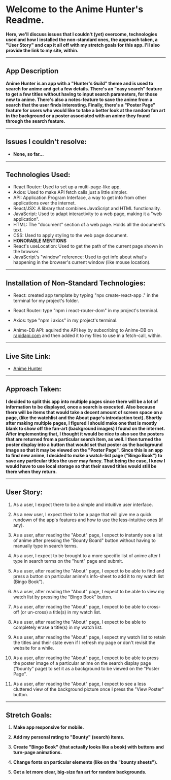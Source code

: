 # Welcome to the Anime Hunter's Readme.
**Here, we'll discuss issues that I couldn't (yet) overcome, technologies used and how I installed the non-standard ones, the approach taken, a "User Story" and cap it all off with my stretch goals for this app. I'll also provide the link to my site, within.**

---

## App Description
**Anime Hunter is an app with a "Hunter's Guild" theme and is used to search for anime and get a few details. There's an "easy search" feature to get a few titles without having to input search parameters, for those new to anime. There's also a notes-feature to save the anime from a search that the user finds interesting. Finally, there's a "Poster Page" feature for users who would like to take a better look at the random fan art in the background or a poster associated with an anime they found through the search feature.**

---

## Issues I couldn't resolve:

- **None, so far...**

---

## Technologies Used:

- React Router: Used to set up a multi-page-like app.
- Axios: Used to make API fetch calls just a little simpler.
- API: Application Program Interface, a way to get info from other applications over the internet.
- React/JSX: A library that combines JavaScript and HTML functionality.
- JavaScript: Used to adapt interactivity to a web page, making it a "web application".
- HTML: The "document" section of a web page. Holds all the document's text.
- CSS: Used to apply styling to the web page document.
- **HONORABLE MENTIONS**
- React's useLocation: Used to get the path of the current page shown in the browser.
- JavaScript's "window" reference: Used to get info about what's happening in the browser's current window (like mouse location).

---

## Installation of Non-Standard Technologies:

- React: created app template by typing "npx create-react-app ." in the terminal for my project's folder.

- React Router: type "npm i react-router-dom" in my project's terminal.

- Axios: type "npm i axios" in my project's terminal.

- Anime-DB API: aquired the API key by subscribing to Anime-DB on [rapidapi.com](https://rapidapi.com/hub) and then added it to my files to use in a fetch-call, within.

---

## Live Site Link:
- [Anime Hunter](https://animehunterguild.netlify.app/)

---

## Approach Taken:

**I decided to split this app into multiple pages since there will be a lot of information to be displayed, once a search is executed. Also because there will be items that would take a decent amount of screen space on a page, (like the watchlist and the About page's introduction text). Shortly after making multiple pages, I figured I should make one that is mostly blank to show off the fan-art (background images) I found on the internet. After implementing that, I thought it would be nice to also see the posters that are returned from a particular search item, as well. I then turned the poster display into a button that would set that poster as the background image so that it may be viewed on the "Poster Page".**
**Since this is an app to find new anime, I decided to make a watch-list page ("Bingo Book") to save any particular titles the user may fancy. That being the case, I knew I would have to use local storage so that their saved titles would still be there when they return.**

---

## User Story:

1. As a user, I expect there to be a simple and intuitive user interface.

2. As a new user, I expect their to be a page that will give me a quick rundown of the app's features and how to use the less-intuitive ones (if any).

3. As a user, after reading the "About" page, I expect to instantly see a list of anime after pressing the "Bounty Board" button without having to manually type in search terms.

4. As a user, I expect to be brought to a more specific list of anime after I type in search terms on the "hunt" page and submit.

5. As a user, after reading the "About" page, I expect to be able to find and press a button on particular anime's info-sheet to add it to my watch list (Bingo Book").

6. As a user, after reading the "About" page, I expect to be able to view my watch list by pressing the "Bingo Book" button.

7. As a user, after reading the "About" page, I expect to be able to cross-off (or un-cross) a title(s) in my watch list.

8. As a user, after reading the "About" page, I expect to be able to completely erase a title(s) in my watch list.

9. As a user, after reading the "About" page, I expect my watch list to retain the titles and their state even if I refresh my page or don't revisit the website for a while.

10. As a user, after reading the "About" page, I expect to be able to press the poster image of a particular anime on the search display page ("bounty" page) to set it as a background to be viewed on the "Poster Page".

11. As a user, after reading the "About" page, I expect to see a less cluttered view of the background picture once I press the "View Poster" button.

---

## Stretch Goals:

1. **Make app responsive for mobile.**

2. **Add my personal rating to "Bounty" (search) items.**

8. **Create "Bingo Book" (that actually looks like a book) with buttons and turn-page animations.**

10. **Change fonts on particular elements (like on the "bounty sheets").**

11. **Get a lot more clear, big-size fan art for random backgrounds.**
